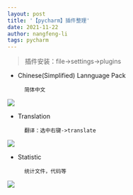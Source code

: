 ```yaml
---
layout: post 
title: '【pycharm】插件整理' 
date: 2021-11-22
author: nangfeng-li 
tags: pycharm
---
```



> 插件安装：file->settings->plugins

- Chinese(Simplified) Lannguage Pack

        简体中文

![](https://nanfeng-li.github.io/assets/img/2021/1122/pycharm_chinese.png)

- Translation

        翻译：选中右键->translate

![](https://nanfeng-li.github.io/assets/img/2021/1122/translation.png)

- Statistic

        统计文件，代码等

![](https://nanfeng-li.github.io/assets/img/2021/1122/statistic.png)




